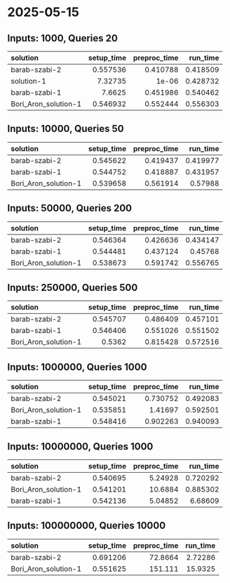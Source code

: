 # 2025-05-15

## Inputs: 1000, Queries 20

| solution             |   setup_time |   preproc_time |   run_time |
|:---------------------|-------------:|---------------:|-----------:|
| barab-szabi-2        |     0.557536 |       0.410788 |   0.418509 |
| solution-1           |     7.32735  |       1e-06    |   0.428732 |
| barab-szabi-1        |     7.6625   |       0.451986 |   0.540462 |
| Bori_Aron_solution-1 |     0.546932 |       0.552444 |   0.556303 |

## Inputs: 10000, Queries 50

| solution             |   setup_time |   preproc_time |   run_time |
|:---------------------|-------------:|---------------:|-----------:|
| barab-szabi-2        |     0.545622 |       0.419437 |   0.419977 |
| barab-szabi-1        |     0.544752 |       0.418887 |   0.431957 |
| Bori_Aron_solution-1 |     0.539658 |       0.561914 |   0.57988  |

## Inputs: 50000, Queries 200

| solution             |   setup_time |   preproc_time |   run_time |
|:---------------------|-------------:|---------------:|-----------:|
| barab-szabi-2        |     0.546364 |       0.426636 |   0.434147 |
| barab-szabi-1        |     0.544481 |       0.437124 |   0.45768  |
| Bori_Aron_solution-1 |     0.538673 |       0.591742 |   0.556765 |

## Inputs: 250000, Queries 500

| solution             |   setup_time |   preproc_time |   run_time |
|:---------------------|-------------:|---------------:|-----------:|
| barab-szabi-2        |     0.545707 |       0.486409 |   0.457101 |
| barab-szabi-1        |     0.546406 |       0.551026 |   0.551502 |
| Bori_Aron_solution-1 |     0.5362   |       0.815428 |   0.572516 |

## Inputs: 1000000, Queries 1000

| solution             |   setup_time |   preproc_time |   run_time |
|:---------------------|-------------:|---------------:|-----------:|
| barab-szabi-2        |     0.545021 |       0.730752 |   0.492083 |
| Bori_Aron_solution-1 |     0.535851 |       1.41697  |   0.592501 |
| barab-szabi-1        |     0.548416 |       0.902263 |   0.940093 |

## Inputs: 10000000, Queries 1000

| solution             |   setup_time |   preproc_time |   run_time |
|:---------------------|-------------:|---------------:|-----------:|
| barab-szabi-2        |     0.540695 |        5.24928 |   0.720292 |
| Bori_Aron_solution-1 |     0.541201 |       10.6884  |   0.885302 |
| barab-szabi-1        |     0.542136 |        5.04852 |   6.68609  |

## Inputs: 100000000, Queries 10000

| solution             |   setup_time |   preproc_time |   run_time |
|:---------------------|-------------:|---------------:|-----------:|
| barab-szabi-2        |     0.691206 |        72.8664 |    2.72286 |
| Bori_Aron_solution-1 |     0.551625 |       151.111  |   15.9325  |